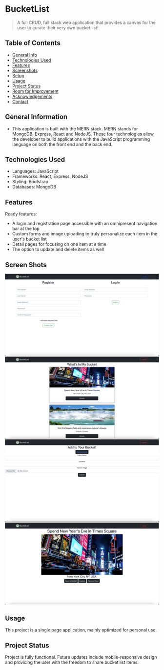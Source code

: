 # BucketList
> A full CRUD, full stack web application that provides a canvas for the user to curate their very own bucket list!

## Table of Contents
* [General Info](#general-information)
* [Technologies Used](#technologies-used)
* [Features](#features)
* [Screenshots](#screenshots)
* [Setup](#setup)
* [Usage](#usage)
* [Project Status](#project-status)
* [Room for Improvement](#room-for-improvement)
* [Acknowledgements](#acknowledgements)
* [Contact](#contact)
<!-- * [License](#license) -->


## General Information
- This application is built with the MERN stack. MERN stands for MongoDB, Express, React and NodeJS. These four technologies allow the developer to build applications with the JavaScript programming language on both the front end and the back end. 

## Technologies Used
- Languages: JavaScript
- Frameworks: React, Express, NodeJS
- Styling: Bootstrap
- Databases: MongoDB


## Features
Ready features:
- A login and registration page accessible with an omnipresent navigation bar at the top
- Custom forms and image uploading to truly personalize each item in the user's bucket list
- Detail pages for focusing on one item at a time
- The option to update and delete items as well


## Screen Shots
![Screenshot](LoginRegistration.png)
![Screenshot](BucketList.png)
![Screenshot](AddItem.png)
![Screenshot](ItemDetail.png)


## Usage
This project is a single page application, mainly optimized for personal use.


## Project Status
Project is fully functional. Future updates include mobile-responsive design and providing the user with the freedom to share bucket list items. 
